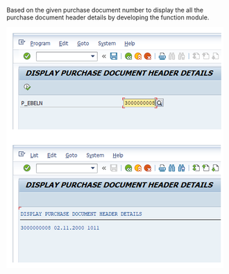 Based on the given purchase document number to display the all the purchase document header details by developing the function module.

![FM OUTPUT](output.png)
